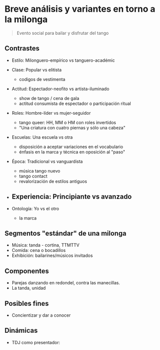 # Breve análisis y variantes en torno a la milonga

> Evento social para bailar y disfrutar del tango

## Contrastes

- Estilo: Milonguero-empírico vs tanguero-académic

- Clase: Popular vs elitista
    - codigos de vestimenta
- Actitud: Espectador-neofito vs artista-iluminado
    - show de tango / cena de gala
    - actitud consumista de espectador o participación ritual
- Roles: Hombre-líder vs mujer-seguidor
    - tango queer: HH, MM o HM con roles invertidos
    - "Una criatura con cuatro piernas y sólo una cabeza"
- Escuelas: Una escuela vs otra
    - disposición a aceptar variaciones en el vocabulario
    - énfasis en la marca y técnica en oposición al "paso"
- Época: Tradicional vs vanguardista
    - música tango nuevo
    - tango contact
    - revalorización de estilos antiguos
- Experiencia: Principiante vs avanzado
    - 
- Ontología: Yo vs el otro
    - la marca


## Segmentos "estándar" de una milonga
- Música: tanda - cortina, TTMTTV
- Comida: cena o bocadillos
- Exhibición: bailarines/músicos invitados 

## Componentes
- Parejas danzando en redondel, contra las manecillas.
- La tanda, unidad 

## Posibles fines
- Concientizar y dar a conocer

## Dinámicas

- TDJ como presentador: 
